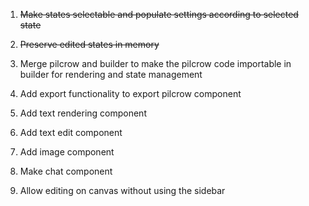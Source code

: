 1. ~~Make states selectable and populate settings according to selected state~~
2. ~~Preserve edited states in memory~~
3. Merge pilcrow and builder to make the pilcrow code importable in builder for rendering and state management
4. Add export functionality to export pilcrow component

1. Add text rendering component
2. Add text edit component
3. Add image component
4. Make chat component

1. Allow editing on canvas without using the sidebar

